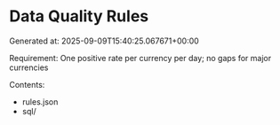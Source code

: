 # Data Quality Rules

Generated at: 2025-09-09T15:40:25.067671+00:00

Requirement: One positive rate per currency per day; no gaps for major currencies

Contents:
- rules.json
- sql/
